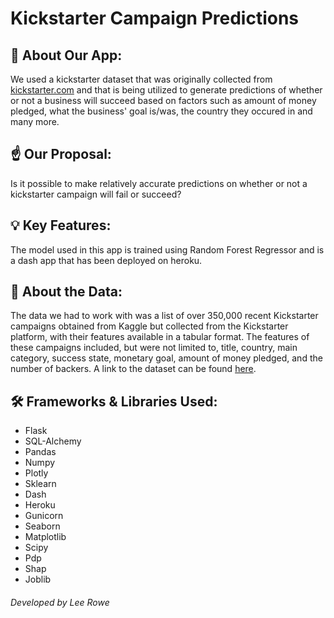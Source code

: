 # Kickstarter Campaign Predictions 

## 👋 About Our App:

We used a kickstarter dataset that was originally collected from [kickstarter.com](https://www.kickstarter.com/) and that is being utilized to generate predictions of whether or not a business will succeed based on factors such as amount of money pledged, what the business' goal is/was, the country they occured in and many more.

## ☝️ Our Proposal:

Is it possible to make relatively accurate predictions on whether or not a kickstarter campaign will fail or succeed?

## 💡 Key Features:

The model used in this app is trained using Random Forest Regressor and is a dash app that has been deployed on heroku.

## 🧮 About the Data:

The data we had to work with was a list of over 350,000 recent Kickstarter campaigns obtained from Kaggle but collected from the Kickstarter platform, with their features available in a tabular format. The features of these campaigns included, but were not limited to, title, country, main category, success state, monetary goal, amount of money pledged, and the number of backers. A link to the dataset can be found  [here](https://www.kaggle.com/kemical/kickstarter-projects).

## 🛠 Frameworks & Libraries Used:

- Flask
- SQL-Alchemy
- Pandas
- Numpy
- Plotly
- Sklearn
- Dash
- Heroku
- Gunicorn
- Seaborn
- Matplotlib
- Scipy
- Pdp
- Shap
- Joblib

###### Developed by Lee Rowe

